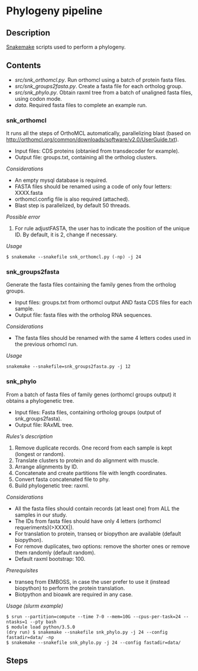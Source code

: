 # Phylogeny pipeline

## Description

[Snakemake](https://bitbucket.org/snakemake/snakemake/wiki/Home) scripts used to perform a phylogeny.

## Contents

* _src/snk_orthomcl.py_. Run orthomcl using a batch of protein fasta files.
* _src/snk_groups2fasta.py_. Create a fasta file for each ortholog group. 
* _src/snk_phylo.py_. Obtain raxml tree from a batch of unaligned fasta files, using codon mode.
* _data_. Required fasta files to complete an example run.

### snk_orthomcl

It runs all the steps of OrthoMCL automatically, parallelizing blast (based on http://orthomcl.org/common/downloads/software/v2.0/UserGuide.txt).
- Input files: CDS proteins (obtanied from transdecoder for example).
- Output file: groups.txt, containing all the ortholog clusters.

_Considerations_

- An empty mysql database is required.
- FASTA files should be renamed using a code of only four letters: XXXX.fasta
- orthomcl.config file is also required (attached).
- Blast step is parallelized, by default 50 threads.

_Possible error_

1. For rule adjustFASTA, the user has to indicate the position of the unique ID. By default, it is 2, change if necessary.

_Usage_

```{bash}
$ snakemake --snakefile snk_orthomcl.py (-np) -j 24
```

### snk_groups2fasta

Generate the fasta files containing the family genes from the ortholog groups.
- Input files: groups.txt from orthomcl output AND fasta CDS files for each sample.
- Output file: fasta files with the ortholog RNA sequences.

_Considerations_

- The fasta files should be renamed with the same 4 letters codes used in the previous orhomcl run.

_Usage_

```{bash}
snakemake --snakefile=snk_groups2fasta.py -j 12
```

### snk_phylo

From a batch of fasta files of family genes (orthomcl groups output) it obtains a phylogenetic tree.  
- Input files: Fasta files, containing ortholog groups (output of snk_groups2fasta).
- Output file: RAxML tree.

_Rules's description_

1. Remove duplicate records. One record from each sample is kept (longest or random).
2. Translate clusters to protein and do alignment with muscle.
3. Arrange alignments by ID.
4. Concatenate and create partitions file with length coordinates.
5. Convert fasta concatenated file to phy.
6. Build phylogenetic tree: raxml.

_Considerations_ 

- All the fasta files should contain records (at least one) from ALL the samples in our study. 
- The IDs from fasta files should have only 4 letters (orthomcl requeriments)(>XXXX|). 
- For translation to protein, transeq or biopython are available (default biopython).
- For remove duplicates, two options: remove the shorter ones or remove them randomly (default random).
- Default raxml bootstrap: 100. 
 
_Prerequisites_

- transeq from EMBOSS, in case the user prefer to use it (instead biopython) to perform the protein translation.  
- Biotpython and bioawk are required in any case. 

_Usage (slurm example)_

```{bash}
$ srun --partition=compute --time 7-0 --mem=10G --cpus-per-task=24 --ntasks=1 --pty bash 
$ module load python/3.5.0 
(dry run) $ snakemake --snakefile snk_phylo.py -j 24 --config fastadir=data/ -np 
$ snakemake --snakefile snk_phylo.py -j 24 --config fastadir=data/ 
```

## Steps

